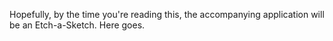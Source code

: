 Hopefully, by the time you're reading this, the accompanying application will be an Etch-a-Sketch.  Here goes.
